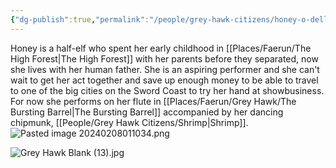 ```yaml
---
{"dg-publish":true,"permalink":"/people/grey-hawk-citizens/honey-o-dell/","tags":["Character","Faerun","GreyHawk"]}
---
```


Honey is a half-elf who spent her early childhood in [[Places/Faerun/The High Forest\|The High Forest]] with her parents before they separated, now she lives with her human father. She is an aspiring performer and she can't wait to get her act together and save up enough money to be able to travel to one of the big cities on the Sword Coast to try her hand at showbusiness. For now she performs on her flute in [[Places/Faerun/Grey Hawk/The Bursting Barrel\|The Bursting Barrel]] accompanied by her dancing chipmunk, [[People/Grey Hawk Citizens/Shrimp\|Shrimp]].  
![Pasted image 20240208011034.png](/img/user/Z_Attachments/Pasted%20image%2020240208011034.png)

![Grey Hawk Blank (13).jpg](/img/user/Z_Attachments/Grey%20Hawk%20Blank%20(13).jpg)